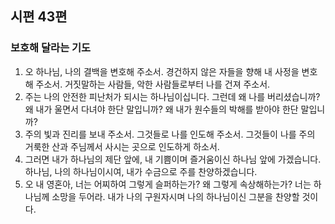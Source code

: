 ## 시편 43편

### 보호해 달라는 기도
1. 오 하나님, 나의 결백을 변호해 주소서. 경건하지 않은 자들을 향해 내 사정을 변호해 주소서. 거짓말하는 사람들, 악한 사람들로부터 나를 건져 주소서.
2. 주는 나의 안전한 피난처가 되시는 하나님이십니다. 그런데 왜 나를 버리셨습니까? 왜 내가 울면서 다녀야 한단 말입니까? 왜 내가 원수들의 박해를 받아야 한단 말입니까?
3. 주의 빛과 진리를 보내 주소서. 그것들로 나를 인도해 주소서. 그것들이 나를 주의 거룩한 산과 주님께서 사시는 곳으로 인도하게 하소서.
4. 그러면 내가 하나님의 제단 앞에, 내 기쁨이며 즐거움이신 하나님 앞에 가겠습니다. 하나님, 나의 하나님이시여, 내가 수금으로 주를 찬양하겠습니다.
5. 오 내 영혼아, 너는 어찌하여 그렇게 슬퍼하는가? 왜 그렇게 속상해하는가? 너는 하나님께 소망을 두어라. 내가 나의 구원자시며 나의 하나님이신 그분을 찬양할 것이다.